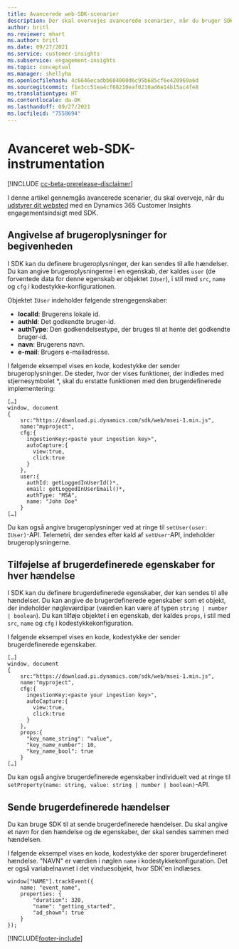 ```yaml
---
title: Avancerede web-SDK-scenarier
description: Der skal overvejes avancerede scenarier, når du bruger SDK til at instrumentere dit websted.
author: britl
ms.reviewer: mhart
ms.author: britl
ms.date: 09/27/2021
ms.service: customer-insights
ms.subservice: engagement-insights
ms.topic: conceptual
ms.manager: shellyha
ms.openlocfilehash: 4c6646ecadbb604000d6c95b685cf6e420969a6d
ms.sourcegitcommit: f1e3cc51ea4cf68210eaf0210ad6e14b15ac4fe8
ms.translationtype: HT
ms.contentlocale: da-DK
ms.lasthandoff: 09/27/2021
ms.locfileid: "7558694"
---
```

# <a name="advanced-web-sdk-instrumentation"></a>Avanceret web-SDK-instrumentation

[!INCLUDE [cc-beta-prerelease-disclaimer](includes/cc-beta-prerelease-disclaimer.md)]

I denne artikel gennemgås avancerede scenarier, du skal overveje, når du [udstyrer dit websted](instrument-website.md) med en Dynamics 365 Customer Insights engagementsindsigt med SDK.

## <a name="setting-user-details-for-your-event"></a>Angivelse af brugeroplysninger for begivenheden

I SDK kan du definere brugeroplysninger, der kan sendes til alle hændelser. Du kan angive brugeroplysningerne i en egenskab, der kaldes `user` (de forventede data for denne egenskab er objektet `IUser`), i stil med `src`, `name` og `cfg` i kodestykke-konfigurationen.

Objektet `IUser` indeholder følgende strengegenskaber:

- **localId**: Brugerens lokale id.
- **authId**: Det godkendte bruger-id.
- **authType**: Den godkendelsestype, der bruges til at hente det godkendte bruger-id.
- **navn**: Brugerens navn.
- **e-mail**: Brugers e-mailadresse.

I følgende eksempel vises en kode, kodestykke der sender brugeroplysninger. De steder, hvor der vises funktioner, der indledes med stjernesymbolet *, skal du erstatte funktionen med den brugerdefinerede implementering:

```
[…]
window, document
{
    src:"https://download.pi.dynamics.com/sdk/web/msei-1.min.js",
    name:"myproject",
    cfg:{
      ingestionKey:<paste your ingestion key>",
      autoCapture:{
        view:true,
        click:true
      }
    },
    user:{
      authId: getLoggedInUserId()*,
      email: getLoggedInUserEmail()*,
      authType: "MSA",
      name: "John Doe"
    }
[…]
```

Du kan også angive brugeroplysninger ved at ringe til `setUser(user: IUser)`-API. Telemetri, der sendes efter kald af `setUser`-API, indeholder brugeroplysningerne.

## <a name="adding-custom-properties-for-each-event"></a>Tilføjelse af brugerdefinerede egenskaber for hver hændelse

I SDK kan du definere brugerdefinerede egenskaber, der kan sendes til alle hændelser. Du kan angive de brugerdefinerede egenskaber som et objekt, der indeholder nøgleværdipar (værdien kan være af typen `string | number | boolean`). Du kan tilføje objektet i en egenskab, der kaldes `props`, i stil med `src`, `name` og `cfg` i kodestykkekonfiguration.

I følgende eksempel vises en kode, kodestykke der sender brugerdefinerede egenskaber.

```
[…]
window, document
{
    src:"https://download.pi.dynamics.com/sdk/web/msei-1.min.js",
    name:"myproject",
    cfg:{
      ingestionKey:<paste your ingestion key>",
      autoCapture:{
        view:true,
        click:true
      }
    },
    props:{
      "key_name_string": "value",
      "key_name_number": 10,
      "key_name_bool": true
    }
[…]
```

Du kan også angive brugerdefinerede egenskaber individuelt ved at ringe til `setProperty(name: string, value: string | number | boolean)`-API.

## <a name="sending-custom-events"></a>Sende brugerdefinerede hændelser

Du kan bruge SDK til at sende brugerdefinerede hændelser. Du skal angive et navn for den hændelse og de egenskaber, der skal sendes sammen med hændelsen.

I følgende eksempel vises en kode, kodestykke der sporer brugerdefineret hændelse. "NAVN" er værdien i nøglen `name` i kodestykkekonfiguration. Det er også variabelnavnet i det vinduesobjekt, hvor SDK'en indlæses.

```
window["NAME"].trackEvent({
    name: "event_name",
    properties: {
        "duration": 320,
        "name": "getting_started",
        "ad_shown": true
    }
});
```


[!INCLUDE[footer-include](../includes/footer-banner.md)]

